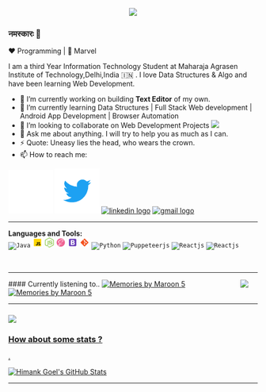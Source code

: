 <p align="center">
  <img src="https://cdn.dribbble.com/users/1413495/screenshots/3456770/harry-potter.gif">
</p>
  

  
### नमस्कारः 🙏
  
:heart: Programming  | :blue_heart: Marvel 
  
I am a third Year Information Technology Student at Maharaja Agrasen Institute of Technology,Delhi,India :india: . I love Data Structures & Algo and have been learning Web Development. 

- 🔭 I’m currently working on building **Text Editor** of my own.
- 🌱 I’m currently learning Data Structures | Full Stack Web development | Android App Development | Browser Automation
- 👯 I’m looking to collaborate on Web Development Projects <img src="https://media.giphy.com/media/WUlplcMpOCEmTGBtBW/giphy.gif" width="30">
- 💬 Ask me about anything. I will try to help you as much as I can.
- ⚡ Quote: Uneasy lies the head, who wears the crown.
- 📫 How to reach me:

 [<img src="https://raw.githubusercontent.com/Delta456/Delta456/master/img/github.png" alt="github logo" width="90">](https://github.com/himankgoel)    [<img src="https://raw.githubusercontent.com/Delta456/Delta456/master/img/twitter.png" alt="twitter logo" width="90">](https://twitter.com/hi_maniac) [<img src="https://png.pngtree.com/element_our/png/20181011/linkedin-social-media-icon-design-template-vector-png_127000.jpg" alt="linkedin logo" width="90">](http://www.linkedin.com/in/himankgoel/)   [<img src="https://cdn2.iconfinder.com/data/icons/social-icons-circular-color/512/gmail-512.png" alt="gmail logo" width="90">](mailto:himankgoel12@gmail.com)

---
**Languages and Tools:**
<br>
<code><img height="20" src="https://encrypted-tbn0.gstatic.com/images?q=tbn%3AANd9GcQuGQPhcXzjhpoYEY0EYU_UUNB0tBdC7A_Anw&usqp=CAU" title="Java"></code>
<code><img height="20" src="https://raw.githubusercontent.com/smrnjeet222/smrnjeet222/master/assets/javascript.png" title="Javascript"></code>
<code><img height="20" src="https://raw.githubusercontent.com/smrnjeet222/smrnjeet222/master/assets/nodejs.png" title="Nodejs"></code>
<code><img height="20" src="https://raw.githubusercontent.com/smrnjeet222/smrnjeet222/master/assets/sass.png" title="SASS"></code>
<code><img height="20" src="https://raw.githubusercontent.com/smrnjeet222/smrnjeet222/master/assets/bootstrap.png" title="Bootstrap"></code>
<code><img height="20" src="https://raw.githubusercontent.com/smrnjeet222/smrnjeet222/master/assets/git.png" title="Git"></code>
<code><img height="20" src="https://upload.wikimedia.org/wikipedia/commons/thumb/c/c3/Python-logo-notext.svg/1024px-Python-logo-notext.svg.png" title="Python"></code>
<code><img height="20" src="https://developers.google.com/web/tools/images/puppeteer.png" title="Puppeteerjs"></code>
<code><img height="20" src="https://banner2.cleanpng.com/20180604/pol/kisspng-react-javascript-angularjs-ionic-atom-5b154be6709500.6532453515281223424611.jpg" title="Reactjs"></code>
<code><img height="20" src="https://banner2.cleanpng.com/20180702/bgt/kisspng-mongodb-database-nosql-postgresql-mongo-5b39f9e3445fa6.5652746415305261792801.jpg" title="Reactjs"></code>

<br />

----
<img src="https://www.freepnglogos.com/uploads/spotify-logo-png/spotify-download-logo-30.png" align="right" width="35">
#### Currently listening to..

<a href="https://open.spotify.com/album/3nR9B40hYLKLcR0Eph3Goc?highlight=spotify:track:2b8fOow8UzyDFAE27YhOZM">
<img src="https://upload.wikimedia.org/wikipedia/en/c/c3/Maroon_5_-_Memories.png" height="90" alt="Memories by Maroon 5">
<a href="https://open.spotify.com/album/0XvG4094yunvoRDkMvPQTx">
<img src="https://i.scdn.co/image/ab67616d00001e028e88d4ba8c165d1c7a28aa03" height="90" alt="Memories by Maroon 5">





----

#### <img src="https://cdn.dribbble.com/users/180787/screenshots/2007980/responsive_stats.gif" width="200" align="center" margin="50%">  
### How about some stats ?
.

   
![Himank Goel's GitHub Stats](https://github-readme-stats.vercel.app/api?username=himankgoel&hide=["stars"]&show_icons=true)

-------


